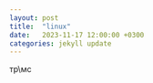 ```yaml
---
layout: post
title:  "linux"
date:   2023-11-17 12:00:00 +0300
categories: jekyll update
---
```


тр\мс